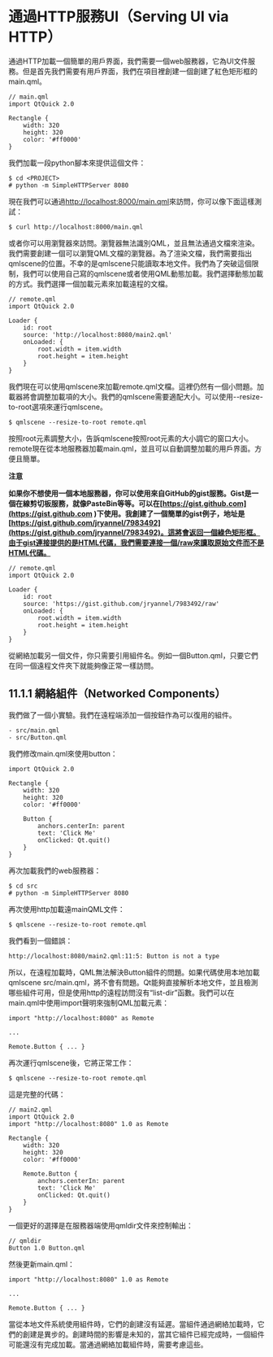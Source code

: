# 通過HTTP服務UI（Serving UI via HTTP）

通過HTTP加載一個簡單的用戶界面，我們需要一個web服務器，它為UI文件服務。但是首先我們需要有用戶界面，我們在項目裡創建一個創建了紅色矩形框的main.qml。

```
// main.qml
import QtQuick 2.0

Rectangle {
    width: 320
    height: 320
    color: '#ff0000'
}
```

我們加載一段python腳本來提供這個文件：

```
$ cd <PROJECT>
# python -m SimpleHTTPServer 8080
```

現在我們可以通過[http://localhost:8000/main.qml](http://localhost:8000/main.qml)來訪問，你可以像下面這樣測試：

```
$ curl http://localhost:8000/main.qml
```

或者你可以用瀏覽器來訪問。瀏覽器無法識別QML，並且無法通過文檔來渲染。我們需要創建一個可以瀏覽QML文檔的瀏覽器。為了渲染文檔，我們需要指出qmlscene的位置。不幸的是qmlscene只能讀取本地文件。我們為了突破這個限制，我們可以使用自己寫的qmlscene或者使用QML動態加載。我們選擇動態加載的方式。我們選擇一個加載元素來加載遠程的文檔。

```
// remote.qml
import QtQuick 2.0

Loader {
    id: root
    source: 'http://localhost:8080/main2.qml'
    onLoaded: {
        root.width = item.width
        root.height = item.height
    }
}
```

我們現在可以使用qmlscene來加載remote.qml文檔。這裡仍然有一個小問題。加載器將會調整加載項的大小。我們的qmlscene需要適配大小。可以使用--resize-to-root選項來運行qmlscene。

```
$ qmlscene --resize-to-root remote.qml
```

按照root元素調整大小，告訴qmlscene按照root元素的大小調它的窗口大小。remote現在從本地服務器加載main.qml，並且可以自動調整加載的用戶界面。方便且簡單。

**注意**

**如果你不想使用一個本地服務器，你可以使用來自GitHub的gist服務。Gist是一個在線剪切板服務，就像PasteBin等等。可以在[https://gist.github.com](https://gist.github.com )下使用。我創建了一個簡單的gist例子，地址是[https://gist.github.com/jryannel/7983492](https://gist.github.com/jryannel/7983492)。這將會返回一個綠色矩形框。由于gist連接提供的是HTML代碼，我們需要連接一個/raw來讀取原始文件而不是HTML代碼。**

```
// remote.qml
import QtQuick 2.0

Loader {
    id: root
    source: 'https://gist.github.com/jryannel/7983492/raw'
    onLoaded: {
        root.width = item.width
        root.height = item.height
    }
}
```

從網絡加載另一個文件，你只需要引用組件名。例如一個Button.qml，只要它們在同一個遠程文件夾下就能夠像正常一樣訪問。

## 11.1.1 網絡組件（Networked Components）

我們做了一個小實驗。我們在遠程端添加一個按鈕作為可以復用的組件。

```
- src/main.qml
- src/Button.qml
```

我們修改main.qml來使用button：

```
import QtQuick 2.0

Rectangle {
    width: 320
    height: 320
    color: '#ff0000'

    Button {
        anchors.centerIn: parent
        text: 'Click Me'
        onClicked: Qt.quit()
    }
}
```

再次加載我們的web服務器：

```
$ cd src
# python -m SimpleHTTPServer 8080
```

再次使用http加載遠mainQML文件：

```
$ qmlscene --resize-to-root remote.qml
```

我們看到一個錯誤：

```
http://localhost:8080/main2.qml:11:5: Button is not a type
```

所以，在遠程加載時，QML無法解決Button組件的問題。如果代碼使用本地加載qmlscene src/main.qml，將不會有問題。Qt能夠直接解析本地文件，並且檢測哪些組件可用，但是使用http的遠程訪問沒有“list-dir”函數。我們可以在main.qml中使用import聲明來強制QML加載元素：

```
import "http://localhost:8080" as Remote

...

Remote.Button { ... }
```

再次運行qmlscene後，它將正常工作：

```
$ qmlscene --resize-to-root remote.qml
```

這是完整的代碼：

```
// main2.qml
import QtQuick 2.0
import "http://localhost:8080" 1.0 as Remote

Rectangle {
    width: 320
    height: 320
    color: '#ff0000'

    Remote.Button {
        anchors.centerIn: parent
        text: 'Click Me'
        onClicked: Qt.quit()
    }
}
```

一個更好的選擇是在服務器端使用qmldir文件來控制輸出：

```
// qmldir
Button 1.0 Button.qml
```

然後更新main.qml：

```
import "http://localhost:8080" 1.0 as Remote

...

Remote.Button { ... }
```

當從本地文件系統使用組件時，它們的創建沒有延遲。當組件通過網絡加載時，它們的創建是異步的。創建時間的影響是未知的，當其它組件已經完成時，一個組件可能還沒有完成加載。當通過網絡加載組件時，需要考慮這些。
